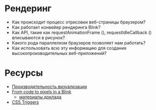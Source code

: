 # Pендеринг

* Как происходит процесс отрисовки веб-страницы браузером?
* Как работает конвейер рендеринга Blink?
* Как  API, такие как requestAnimationFrame (), requestIdleCallback () вписываются в рисунок?
* Какого рода параллелизм браузеров позволяет нам работать?
* Как использовать всю эту информацию для создания высокопроизводительных веб-приложений?

# Ресурсы

* [Производительность визуализации](https://developers.google.com/web/fundamentals/performance/rendering/)
* [From code to pixels in a Blink](https://www.youtube.com/watch?v=p6pjZ-qzkuE)
  * [материалы доклада](https://www.one-tab.com/page/QyyIbcdcQgCkNemuQsOzLw)
* [CSS Triggers](https://csstriggers.com/)

